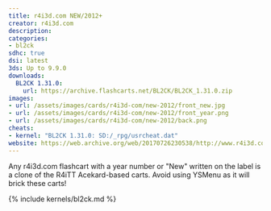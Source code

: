 ```yaml
---
title: r4i3d.com NEW/2012+
creator: r4i3d.com
description:
categories:
- bl2ck
sdhc: true
dsi: latest
3ds: Up to 9.9.0
downloads:
  BL2CK 1.31.0:
    url: https://archive.flashcarts.net/BL2CK/BL2CK_1.31.0.zip
images:
- url: /assets/images/cards/r4i3d-com/new-2012/front_new.jpg
- url: /assets/images/cards/r4i3d-com/new-2012/front_year.png
- url: /assets/images/cards/r4i3d-com/new-2012/back.png
cheats:
- kernel: "BL2CK 1.31.0: SD:/_rpg/usrcheat.dat"
website: https://web.archive.org/web/20170726230538/http://www.r4i3d.com/
---
```

Any r4i3d.com flashcart with a year number or "New" written on the label is a clone of the R4iTT Acekard-based carts. Avoid using YSMenu as it will brick these carts!

{% include kernels/bl2ck.md %}